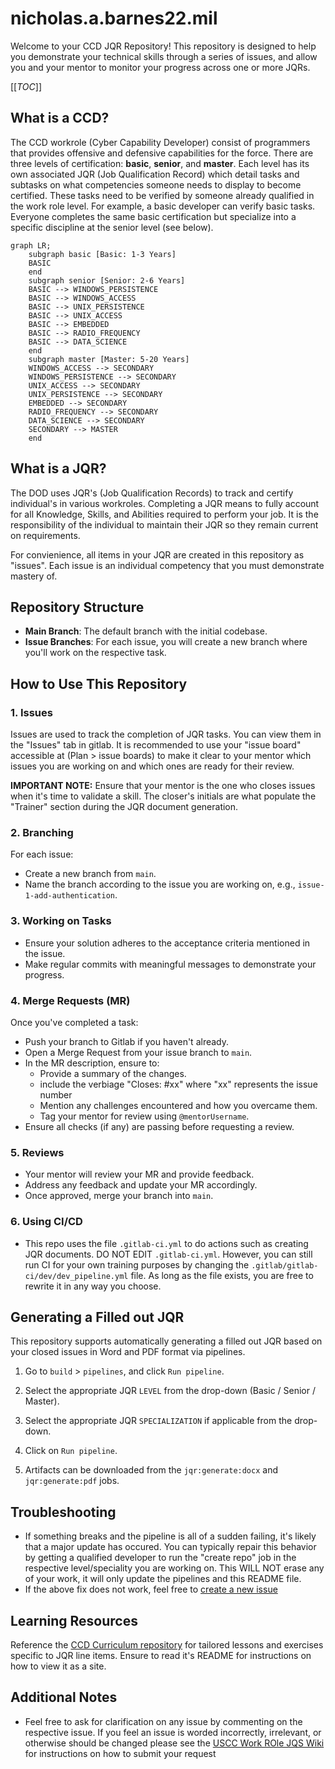 # nicholas.a.barnes22.mil

Welcome to your CCD JQR Repository! This repository is designed to help you demonstrate your technical skills through a series of issues, and allow you and your mentor to monitor your progress across one or more JQRs.

[[_TOC_]]

## What is a CCD?

The CCD workrole (Cyber Capability Developer) consist of programmers that provides offensive and defensive capabilities for the force. There are three levels of certification: **basic**, **senior**, and **master**. Each level has its own associated JQR (Job Qualification Record) which detail tasks and subtasks on what competencies someone needs to display to become certified. These tasks need to be verified by someone already qualified in the work role level. For example, a basic developer can verify basic tasks. Everyone completes the same basic certification but specialize into a specific discipline at the senior level (see below).

```mermaid
graph LR;
    subgraph basic [Basic: 1-3 Years]
    BASIC
    end
    subgraph senior [Senior: 2-6 Years]
    BASIC --> WINDOWS_PERSISTENCE
    BASIC --> WINDOWS_ACCESS
    BASIC --> UNIX_PERSISTENCE
    BASIC --> UNIX_ACCESS
    BASIC --> EMBEDDED
    BASIC --> RADIO_FREQUENCY
    BASIC --> DATA_SCIENCE
    end
    subgraph master [Master: 5-20 Years]
    WINDOWS_ACCESS --> SECONDARY
    WINDOWS_PERSISTENCE --> SECONDARY
    UNIX_ACCESS --> SECONDARY
    UNIX_PERSISTENCE --> SECONDARY
    EMBEDDED --> SECONDARY
    RADIO_FREQUENCY --> SECONDARY
    DATA_SCIENCE --> SECONDARY
    SECONDARY --> MASTER
    end
```

## What is a JQR?

The DOD uses JQR's (Job Qualification Records) to track and certify individual's in various workroles. Completing a JQR means to fully account for all Knowledge, Skills, and Abilities required to perform your job. It is the responsibility of the individual to maintain their JQR so they remain current on requirements.

For convienience, all items in your JQR are created in this repository as "issues". Each issue is an individual competency that you must demonstrate mastery of.

## Repository Structure

- **Main Branch**: The default branch with the initial codebase.
- **Issue Branches**: For each issue, you will create a new branch where you'll work on the respective task.

## How to Use This Repository

### 1. Issues

Issues are used to track the completion of JQR tasks. You can view them in the "Issues" tab in gitlab. It is recommended to use your "issue board" accessible at (Plan > issue boards) to make it clear to your mentor which issues you are working on and which ones are ready for their review.

**IMPORTANT NOTE:** Ensure that your mentor is the one who closes issues when it's time to validate a skill. The closer's initials are what populate the "Trainer" section during the JQR document generation.

### 2. Branching

For each issue:
- Create a new branch from `main`.
- Name the branch according to the issue you are working on, e.g., `issue-1-add-authentication`.

### 3. Working on Tasks

- Ensure your solution adheres to the acceptance criteria mentioned in the issue.
- Make regular commits with meaningful messages to demonstrate your progress.

### 4. Merge Requests (MR)

Once you've completed a task:
- Push your branch to Gitlab if you haven't already.
- Open a Merge Request from your issue branch to `main`.
- In the MR description, ensure to:
  - Provide a summary of the changes.
  - include the verbiage "Closes: #xx" where "xx" represents the issue number
  - Mention any challenges encountered and how you overcame them.
  - Tag your mentor for review using `@mentorUsername`.
- Ensure all checks (if any) are passing before requesting a review.

### 5. Reviews

- Your mentor will review your MR and provide feedback.
- Address any feedback and update your MR accordingly.
- Once approved, merge your branch into `main`.

### 6. Using CI/CD

- This repo uses the file `.gitlab-ci.yml` to do actions such as creating JQR documents.  DO NOT EDIT `.gitlab-ci.yml`. However, you can still run CI for your own training purposes by changing the `.gitlab/gitlab-ci/dev/dev_pipeline.yml` file. As long as the file exists, you are free to rewrite it in any way you choose.

## Generating a Filled out JQR

This repository supports automatically generating a filled out JQR based on your closed issues in Word and PDF format via pipelines.

1. Go to `build` > `pipelines`, and click `Run pipeline`.
 
2. Select the appropriate JQR `LEVEL` from the drop-down (Basic / Senior / Master).

3. Select the appropriate JQR `SPECIALIZATION` if applicable from the drop-down.

4. Click on `Run pipeline`.

5. Artifacts can be downloaded from the `jqr:generate:docx` and `jqr:generate:pdf` jobs.

## Troubleshooting

- If something breaks and the pipeline is all of a sudden failing, it's likely that a major update has occured. You can typically repair this behavior by getting a qualified developer to run the "create repo" job in the respective level/speciality you are working on. This WILL NOT erase any of your work, it will only update the pipelines and this README file.
- If the above fix does not work, feel free to [create a new issue](https://code.levelup.cce.af.mil/uscc-work-role-jqs/utils/jqr-generator/-/issues)

## Learning Resources

Reference the [CCD Curriculum repository](https://code.levelup.cce.af.mil/ccds/training/basic/curriculum) for tailored lessons and exercises specific to JQR line items. Ensure to read it's README for instructions on how to view it as a site. 

## Additional Notes

- Feel free to ask for clarification on any issue by commenting on the respective issue. If you feel an issue is worded incorrectly, irrelevant, or otherwise should be changed please see the [USCC Work ROle JQS Wiki](https://code.levelup.cce.af.mil/groups/uscc-work-role-jqs/-/wikis/Processes/CCD-JQR-Update-and-Release-Procedures) for instructions on how to submit your request
